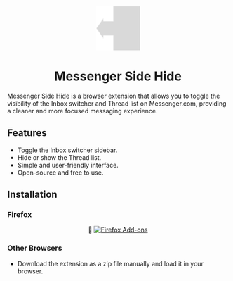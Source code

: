 <p align="center">
    <img src="icon128.png" alt="Messenger Logo" width="100">
</p>

<h1 align="center">Messenger Side Hide</h1>

Messenger Side Hide is a browser extension that allows you to toggle the visibility of the Inbox switcher and Thread list on Messenger.com, providing a cleaner and more focused messaging experience.

## Features
- Toggle the Inbox switcher sidebar.
- Hide or show the Thread list.
- Simple and user-friendly interface.
- Open-source and free to use.

## Installation
### Firefox
<p align="center">
    🦊 <a href="https://addons.mozilla.org/.../messenger-side-hide">
    <img src="https://addons.mozilla.org/static/img/addons-buttons/firefox-addons.svg" alt="Firefox Add-ons">
    </a>
</p>


### Other Browsers
- Download the extension as a zip file manually and load it in your browser.
